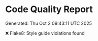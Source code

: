 # Code Quality Report
Generated: Thu Oct  2 09:43:11 UTC 2025

❌ Flake8: Style guide violations found
